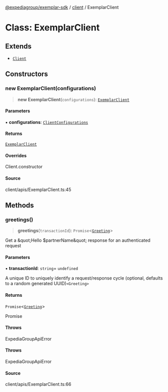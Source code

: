 [@expediagroup/exemplar-sdk](../../index.md) / [client](../index.md) / ExemplarClient

# Class: ExemplarClient

## Extends

- [`Client`](../../models/core/classes/Client.md)

## Constructors

### new ExemplarClient(configurations)

> **new ExemplarClient**(`configurations`): [`ExemplarClient`](ExemplarClient.md)

#### Parameters

▪ **configurations**: [`ClientConfigurations`](../../models/core/interfaces/ClientConfigurations.md)

#### Returns

[`ExemplarClient`](ExemplarClient.md)

#### Overrides

Client.constructor

#### Source

client/apis/ExemplarClient.ts:45

## Methods

### greetings()

> **greetings**(`transactionId`): `Promise`\<[`Greeting`](../../models/classes/Greeting.md)\>

Get a \&quot;Hello $partnerName\&quot; response for an authenticated request

#### Parameters

▪ **transactionId**: `string`= `undefined`

A unique ID to uniquely identify a request/response cycle (optional, defaults to a random generated UUID)`<Greeting>` 

#### Returns

`Promise`\<[`Greeting`](../../models/classes/Greeting.md)\>

Promise

#### Throws

ExpediaGroupApiError

#### Throws

ExpediaGroupApiError

#### Source

client/apis/ExemplarClient.ts:66
